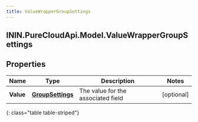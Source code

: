 ```yaml
---
title: ValueWrapperGroupSettings
---
```

## ININ.PureCloudApi.Model.ValueWrapperGroupSettings

## Properties

|Name | Type | Description | Notes|
|------------ | ------------- | ------------- | -------------|
| **Value** | [**GroupSettings**](GroupSettings.html) | The value for the associated field | [optional] |
{: class="table table-striped"}


